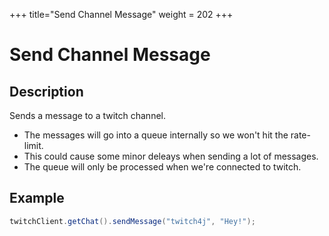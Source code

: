 +++
title="Send Channel Message"
weight = 202
+++

# Send Channel Message

## Description

Sends a message to a twitch channel.

* The messages will go into a queue internally so we won't hit the rate-limit.
* This could cause some minor deleays when sending a lot of messages.
* The queue will only be processed when we're connected to twitch.

## Example

```java
twitchClient.getChat().sendMessage("twitch4j", "Hey!");
```
